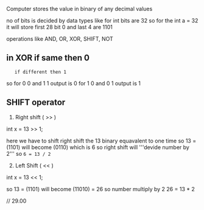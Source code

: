 Computer stores the value in binary of any decimal values

no of bits is decided by data types like for int bits are 32
so for the int a = 32 
it will store first 28 bit 0 and last 4 are 1101

operations like AND, OR, XOR, SHIFT, NOT

## in XOR if same then 0
       if different then 1

so for 0 0 and 1 1 output is 0
   for 1 0 and 0 1 output is 1

## SHIFT operator

1. Right shift ( >> )

int x = 13 >> 1;

here we have to shift right shift the 13 binary equavalent to one time
so 13 = (1101) will become (0110) which is 6
so right shift will '''devide number by 2''' so ```6 = 13 / 2```

2. Left Shift ( << )

int x = 13 << 1;

so 13 = (1101) will become (11010) = 26
so number multiply by 2
26 = 13 * 2


// 29.00


